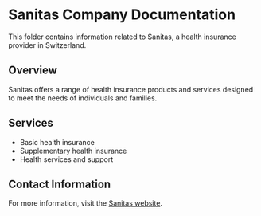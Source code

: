 # Sanitas Company Documentation

This folder contains information related to Sanitas, a health insurance provider in Switzerland. 

## Overview

Sanitas offers a range of health insurance products and services designed to meet the needs of individuals and families. 

## Services

- Basic health insurance
- Supplementary health insurance
- Health services and support

## Contact Information

For more information, visit the [Sanitas website](https://www.sanitas.com).